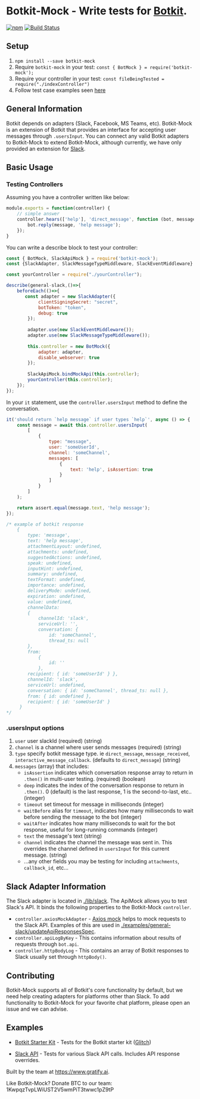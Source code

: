 # Botkit-Mock - Write tests for [Botkit](https://github.com/howdyai/botkit).
[![npm](https://img.shields.io/npm/l/botkit.svg)](https://spdx.org/licenses/MIT)
[![Build Status](https://travis-ci.org/gratifyguy/botkit-mock.svg?branch=master)](https://travis-ci.org/gratifyguy/botkit-mock)


## Setup ##

1. `npm install --save botkit-mock`
2. Require `botkit-mock` in your test: `const { BotMock } = require('botkit-mock');`
3. Require your controller in your test: `const fileBeingTested = require("./indexController")`
4. Follow test case examples seen [here](/examples)

## General Information
Botkit depends on adapters (Slack, Facebook, MS Teams, etc).
Botkit-Mock is an extension of Botkit that provides an interface for accepting user messages through `.usersInput`. You can connect any valid Botkit adapters to Botkit-Mock to extend Botkit-Mock, although currently, we have only provided an extension for [Slack](lib/slack).


## Basic Usage ##

### Testing Controllers ###

Assuming you have a controller written like below:

```javascript
module.exports = function(controller) {
    // simple answer
    controller.hears(['help'], 'direct_message', function (bot, message) {
        bot.reply(message, 'help message');
    });
}
```

You can write a describe block to test your controller:

```javascript
const { BotMock, SlackApiMock } = require('botkit-mock');
const {SlackAdapter, SlackMessageTypeMiddleware, SlackEventMiddleware} = require('botbuilder-adapter-slack');

const yourController = require("./yourController");

describe(general-slack,()=>{
    beforeEach(()=>{
       const adapter = new SlackAdapter({
            clientSigningSecret: "secret",
            botToken: "token",
            debug: true
        });
   
        adapter.use(new SlackEventMiddleware());
        adapter.use(new SlackMessageTypeMiddleware());
   
        this.controller = new BotMock({
            adapter: adapter,
            disable_webserver: true
        });
   
        SlackApiMock.bindMockApi(this.controller);
        yourController(this.controller);
    });
});
```

In your `it` statement, use the `controller.usersInput` method to define the conversation.

```javascript
it('should return `help message` if user types `help`', async () => {
    const message = await this.controller.usersInput(
        [
            {   
                type: "message",
                user: 'someUserId',
                channel: 'someChannel',
                messages: [
                    {
                        text: 'help', isAssertion: true
                    }
                ]
            }
        ]
    );

    return assert.equal(message.text, 'help message');
});

/* example of botkit response
	{ 
		type: 'message',
		text: 'help message',
		attachmentLayout: undefined,
		attachments: undefined,
		suggestedActions: undefined,
		speak: undefined,
		inputHint: undefined,
		summary: undefined,
		textFormat: undefined,
		importance: undefined,
		deliveryMode: undefined,
		expiration: undefined,
		value: undefined,
		channelData:
		{
			channelId: 'slack',
			serviceUrl: '',
			conversation: { 
				id: 'someChannel', 
				thread_ts: null 
		},
		from: 
			{ 
				id: '' 
			},
		recipient: { id: 'someUserId' } },
		channelId: 'slack',
		serviceUrl: undefined,
		conversation: { id: 'someChannel', thread_ts: null },
		from: { id: undefined },
		recipient: { id: 'someUserId' } 
	 }
*/
```
### .usersInput options
1. `user` user slackId (required) (string)
2. `channel` is a channel where user sends messages (required) (string)
3. `type` specify botkit message type. ie `direct_message`, `message_received`, `interactive_message_callback`. (defaults to `direct_message`) (string)
4. `messages` (array) that includes:
    - `isAssertion` indicates which conversation response array to return in `.then()` in multi-user testing. (required) (boolean)
    - `deep` indicates the index of the conversation response to return in `.then()`. 0 (default) is the last response, 1 is the second-to-last, etc.. (integer)
    - `timeout` set timeout for message in milliseconds (integer)
    - `waitBefore` alias for `timeout`, indicates how many milliseconds to wait before sending the message to the bot (integer)
    - `waitAfter` indicates how many milliseconds to wait for the bot response, useful for long-running commands (integer)
    - `text` the message's text (string)
    - `channel` indicates the channel the message was sent in. This overrides the channel defined in `usersInput` for this current message. (string)
    - ...any other fields you may be testing for including `attachments`, `callback_id`, etc...


## Slack Adapter Information
The Slack adapter is located in [./lib/slack](https://github.com/gratifyguy/botkit-mock/tree/init-4.0/lib/slack). The ApiMock allows you to test Slack's API. It binds the following properties to the Botkit-Mock `controller`.
* `controller.axiosMockAdapter` - [Axios mock](https://github.com/ctimmerm/axios-mock-adapter) helps to mock requests to the Slack API.  Examples of this are used in [./examples/general-slack/updateApiResponsesSpec](https://www.github.com/botkit-mock/examples/general-slack/updateApiResponsesSpec.js).
* `controller.apiLogByKey` - This contains information about results of requests through `bot.api`.
* `controller.httpBodyLog` - This contains an array of Botkit responses to Slack usually set through `httpBody()`.



## Contributing ##
Botkit-Mock supports all of Botkit's core functionality by default, but we need help creating adapters for platforms other than Slack. 
To add functionality to Botkit-Mock for your favorite chat platform, please open an issue and we can advise.

## Examples ##

- [Botkit Starter Kit](examples/botkit-slack) - Tests for the Botkit starter kit ([Glitch](https://glitch.com/botkit))

- [Slack API](examples/general-slack/updateApiResponsesSpec.js) - Tests for various Slack API calls. Includes API response overrides.


Built by the team at https://www.gratify.ai.

Like Botkit-Mock? Donate BTC to our team: 1KwpqzTvpLWiUST2V5wmPiT3twwc1pZ9tP


